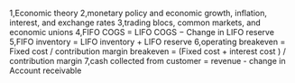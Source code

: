 1,Economic theory
2,monetary policy and economic growth, inflation, interest, and exchange rates
3,trading blocs, common markets, and economic unions
4,FIFO COGS = LIFO COGS − Change in LIFO reserve
5,FIFO inventory = LIFO inventory + LIFO reserve
6,operating breakeven = Fixed cost / contribution margin
	breakeven = (Fixed cost + interest cost ) / contribution margin
7,cash collected from customer = revenue - change in Account receivable

